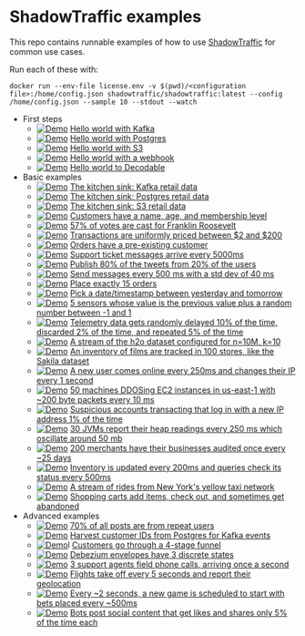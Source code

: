 # ShadowTraffic examples

This repo contains runnable examples of how to use [ShadowTraffic](http://shadowtraffic.io/) for common use cases.

Run each of these with:

```
docker run --env-file license.env -v $(pwd)/<configuration file>:/home/config.json shadowtraffic/shadowtraffic:latest --config /home/config.json --sample 10 --stdout --watch
```

- First steps
    - [![Demo](https://img.shields.io/badge/demo-%F0%9F%9A%80-%2396b939)](https://github.com/codespaces/new?machine=basicLinux32gb&repo=707805347&ref=main&devcontainer_path=.devcontainer%2Fhello-world-kafka%2Fdevcontainer.json) [Hello world with Kafka](hello-world-kafka.json)
    - [![Demo](https://img.shields.io/badge/demo-%F0%9F%9A%80-%2396b939)](https://github.com/codespaces/new?machine=basicLinux32gb&repo=707805347&ref=main&devcontainer_path=.devcontainer%2Fhello-world-postgres%2Fdevcontainer.json) [Hello world with Postgres](hello-world-postgres.json)
    - [![Demo](https://img.shields.io/badge/demo-%F0%9F%9A%80-%2396b939)](https://github.com/codespaces/new?machine=basicLinux32gb&repo=707805347&ref=main&devcontainer_path=.devcontainer%2Fhello-world-s3%2Fdevcontainer.json) [Hello world with S3](hello-world-s3.json)
    - [![Demo](https://img.shields.io/badge/demo-%F0%9F%9A%80-%2396b939)](https://github.com/codespaces/new?machine=basicLinux32gb&repo=707805347&ref=main&devcontainer_path=.devcontainer%2Fhello-world-webhook%2Fdevcontainer.json) [Hello world with a webhook](hello-world-webhook.json)
    - [![Demo](https://img.shields.io/badge/demo-%F0%9F%9A%80-%2396b939)](https://github.com/codespaces/new?machine=basicLinux32gb&repo=707805347&ref=main&devcontainer_path=.devcontainer%2Fdecodable%2Fdevcontainer.json) [Hello world to Decodable](decodable.json)
- Basic examples
    - [![Demo](https://img.shields.io/badge/demo-%F0%9F%9A%80-%2396b939)](https://github.com/codespaces/new?machine=basicLinux32gb&repo=707805347&ref=main&devcontainer_path=.devcontainer%2Fkafka-retail%2Fdevcontainer.json) [The kitchen sink: Kafka retail data](kafka-retail.json)
    - [![Demo](https://img.shields.io/badge/demo-%F0%9F%9A%80-%2396b939)](https://github.com/codespaces/new?machine=basicLinux32gb&repo=707805347&ref=main&devcontainer_path=.devcontainer%2Fpostgres-retail%2Fdevcontainer.json) [The kitchen sink: Postgres retail data](postgres-retail.json)
    - [![Demo](https://img.shields.io/badge/demo-%F0%9F%9A%80-%2396b939)](https://github.com/codespaces/new?machine=basicLinux32gb&repo=707805347&ref=main&devcontainer_path=.devcontainer%2Fs3-retail%2Fdevcontainer.json) [The kitchen sink: S3 retail data](s3-retail.json)
    - [![Demo](https://img.shields.io/badge/demo-%F0%9F%9A%80-%2396b939)](https://github.com/codespaces/new?machine=basicLinux32gb&repo=707805347&ref=main&devcontainer_path=.devcontainer%2Fbasic-customer%2Fdevcontainer.json) [Customers have a name, age, and membership level](basic-customer.json)
    - [![Demo](https://img.shields.io/badge/demo-%F0%9F%9A%80-%2396b939)](https://github.com/codespaces/new?machine=basicLinux32gb&repo=707805347&ref=main&devcontainer_path=.devcontainer%2Fvotes%2Fdevcontainer.json) [57% of votes are cast for Franklin Roosevelt](votes.json)
    - [![Demo](https://img.shields.io/badge/demo-%F0%9F%9A%80-%2396b939)](https://github.com/codespaces/new?machine=basicLinux32gb&repo=707805347&ref=main&devcontainer_path=.devcontainer%2Ftransactions%2Fdevcontainer.json) [Transactions are uniformly priced between $2 and $200](transactions.json)
    - [![Demo](https://img.shields.io/badge/demo-%F0%9F%9A%80-%2396b939)](https://github.com/codespaces/new?machine=basicLinux32gb&repo=707805347&ref=main&devcontainer_path=.devcontainer%2Fcustomers-orders%2Fdevcontainer.json) [Orders have a pre-existing customer](customers-orders.json)
    - [![Demo](https://img.shields.io/badge/demo-%F0%9F%9A%80-%2396b939)](https://github.com/codespaces/new?machine=basicLinux32gb&repo=707805347&ref=main&devcontainer_path=.devcontainer%2Fsupport-tickets%2Fdevcontainer.json) [Support ticket messages arrive every 5000ms](support-tickets.json)
    - [![Demo](https://img.shields.io/badge/demo-%F0%9F%9A%80-%2396b939)](https://github.com/codespaces/new?machine=basicLinux32gb&repo=707805347&ref=main&devcontainer_path=.devcontainer%2Ftweets%2Fdevcontainer.json) [Publish 80% of the tweets from 20% of the users](tweets.json)
    - [![Demo](https://img.shields.io/badge/demo-%F0%9F%9A%80-%2396b939)](https://github.com/codespaces/new?machine=basicLinux32gb&repo=707805347&ref=main&devcontainer_path=.devcontainer%2Fthrottle%2Fdevcontainer.json) [Send messages every 500 ms with a std dev of 40 ms](throttle.json)
    - [![Demo](https://img.shields.io/badge/demo-%F0%9F%9A%80-%2396b939)](https://github.com/codespaces/new?machine=basicLinux32gb&repo=707805347&ref=main&devcontainer_path=.devcontainer%2Fexactly%2Fdevcontainer.json) [Place exactly 15 orders](exactly.json)
    - [![Demo](https://img.shields.io/badge/demo-%F0%9F%9A%80-%2396b939)](https://github.com/codespaces/new?machine=basicLinux32gb&repo=707805347&ref=main&devcontainer_path=.devcontainer%2Ftime%2Fdevcontainer.json) [Pick a date/timestamp between yesterday and tomorrow](time.json)
    - [![Demo](https://img.shields.io/badge/demo-%F0%9F%9A%80-%2396b939)](https://github.com/codespaces/new?machine=basicLinux32gb&repo=707805347&ref=main&devcontainer_path=.devcontainer%2Fsensors%2Fdevcontainer.json) [5 sensors whose value is the previous value plus a random number between -1 and 1](sensors.json)
    - [![Demo](https://img.shields.io/badge/demo-%F0%9F%9A%80-%2396b939)](https://github.com/codespaces/new?machine=basicLinux32gb&repo=707805347&ref=main&devcontainer_path=.devcontainer%2Ftelemetry%2Fdevcontainer.json) [Telemetry data gets randomly delayed 10% of the time, discarded 2% of the time, and repeated 5% of the time](telemetry.json)
    - [![Demo](https://img.shields.io/badge/demo-%F0%9F%9A%80-%2396b939)](https://github.com/codespaces/new?machine=basicLinux32gb&repo=707805347&ref=main&devcontainer_path=.devcontainer%2Fh2o%2Fdevcontainer.json) [A stream of the h2o dataset configured for n=10M, k=10](h2o.json)
    - [![Demo](https://img.shields.io/badge/demo-%F0%9F%9A%80-%2396b939)](https://github.com/codespaces/new?machine=basicLinux32gb&repo=707805347&ref=main&devcontainer_path=.devcontainer%2Fsakila%2Fdevcontainer.json) [An inventory of films are tracked in 100 stores, like the Sakila dataset](sakila.json)
    - [![Demo](https://img.shields.io/badge/demo-%F0%9F%9A%80-%2396b939)](https://github.com/codespaces/new?machine=basicLinux32gb&repo=707805347&ref=main&devcontainer_path=.devcontainer%2Fip-rotation%2Fdevcontainer.json) [A new user comes online every 250ms and changes their IP every 1 second](ip-rotation.json)
    - [![Demo](https://img.shields.io/badge/demo-%F0%9F%9A%80-%2396b939)](https://github.com/codespaces/new?machine=basicLinux32gb&repo=707805347&ref=main&devcontainer_path=.devcontainer%2Fddos%2Fdevcontainer.json) [50 machines DDOSing EC2 instances in us-east-1 with ~200 byte packets every 10 ms](ddos.json)
    - [![Demo](https://img.shields.io/badge/demo-%F0%9F%9A%80-%2396b939)](https://github.com/codespaces/new?machine=basicLinux32gb&repo=707805347&ref=main&devcontainer_path=.devcontainer%2Ffraud%2Fdevcontainer.json) [Suspicious accounts transacting that log in with a new IP address 1% of the time](fraud.json)
    - [![Demo](https://img.shields.io/badge/demo-%F0%9F%9A%80-%2396b939)](https://github.com/codespaces/new?machine=basicLinux32gb&repo=707805347&ref=main&devcontainer_path=.devcontainer%2Fheap-readings%2Fdevcontainer.json) [30 JVMs report their heap readings every 250 ms which oscillate around 50 mb](heap-readings.json)
    - [![Demo](https://img.shields.io/badge/demo-%F0%9F%9A%80-%2396b939)](https://github.com/codespaces/new?machine=basicLinux32gb&repo=707805347&ref=main&devcontainer_path=.devcontainer%2Faudits%2Fdevcontainer.json) [200 merchants have their businesses audited once every ~25 days](audits.json)
    - [![Demo](https://img.shields.io/badge/demo-%F0%9F%9A%80-%2396b939)](https://github.com/codespaces/new?machine=basicLinux32gb&repo=707805347&ref=main&devcontainer_path=.devcontainer%2Finventory-queries%2Fdevcontainer.json) [Inventory is updated every 200ms and queries check its status every 500ms](inventory-queries.json)
    - [![Demo](https://img.shields.io/badge/demo-%F0%9F%9A%80-%2396b939)](https://github.com/codespaces/new?machine=basicLinux32gb&repo=707805347&ref=main&devcontainer_path=.devcontainer%2Ftaxi-rides%2Fdevcontainer.json) [A stream of rides from New York's yellow taxi network](taxi-rides.json)
    - [![Demo](https://img.shields.io/badge/demo-%F0%9F%9A%80-%2396b939)](https://github.com/codespaces/new?machine=basicLinux32gb&repo=707805347&ref=main&devcontainer_path=.devcontainer%2Ftshopping-carts%2Fdevcontainer.json) [Shopping carts add items, check out, and sometimes get abandoned](shopping-carts.json)
- Advanced examples
    - [![Demo](https://img.shields.io/badge/demo-%F0%9F%9A%80-%2396b939)](https://github.com/codespaces/new?machine=basicLinux32gb&repo=707805347&ref=main&devcontainer_path=.devcontainer%2Frepeat-users%2Fdevcontainer.json) [70% of all posts are from repeat users](repeat-users.json)
    - [![Demo](https://img.shields.io/badge/demo-%F0%9F%9A%80-%2396b939)](https://github.com/codespaces/new?machine=basicLinux32gb&repo=707805347&ref=main&devcontainer_path=.devcontainer%2Fcross-connection%2Fdevcontainer.json) [Harvest customer IDs from Postgres for Kafka events](cross-connection.json)
    - [![Demo](https://img.shields.io/badge/demo-%F0%9F%9A%80-%2396b939)](https://github.com/codespaces/new?machine=basicLinux32gb&repo=707805347&ref=main&devcontainer_path=.devcontainer%2Ffunnel%2Fdevcontainer.json)l [Customers go through a 4-stage funnel](funnel.json)
    - [![Demo](https://img.shields.io/badge/demo-%F0%9F%9A%80-%2396b939)](https://github.com/codespaces/new?machine=basicLinux32gb&repo=707805347&ref=main&devcontainer_path=.devcontainer%2Fcdc%2Fdevcontainer.json) [Debezium envelopes have 3 discrete states](cdc.json)
    - [![Demo](https://img.shields.io/badge/demo-%F0%9F%9A%80-%2396b939)](https://github.com/codespaces/new?machine=basicLinux32gb&repo=707805347&ref=main&devcontainer_path=.devcontainer%2Fcall-center%2Fdevcontainer.json) [3 support agents field phone calls, arriving once a second](call-center.json)
    - [![Demo](https://img.shields.io/badge/demo-%F0%9F%9A%80-%2396b939)](https://github.com/codespaces/new?machine=basicLinux32gb&repo=707805347&ref=main&devcontainer_path=.devcontainer%2Fflights%2Fdevcontainer.json) [Flights take off every 5 seconds and report their geolocation](flights.json)
    - [![Demo](https://img.shields.io/badge/demo-%F0%9F%9A%80-%2396b939)](https://github.com/codespaces/new?machine=basicLinux32gb&repo=707805347&ref=main&devcontainer_path=.devcontainer%2Fbets%2Fdevcontainer.json) [Every ~2 seconds, a new game is scheduled to start with bets placed every ~500ms](bets.json)
    - [![Demo](https://img.shields.io/badge/demo-%F0%9F%9A%80-%2396b939)](https://github.com/codespaces/new?machine=basicLinux32gb&repo=707805347&ref=main&devcontainer_path=.devcontainer%2Fbots%2Fdevcontainer.json) [Bots post social content that get likes and shares only 5% of the time each](bots.json)